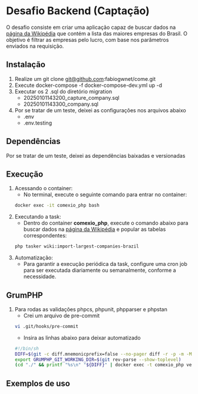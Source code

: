 # Desafio Backend (Captação)

O desafio consiste em criar uma aplicação capaz de buscar dados na [página da Wikipédia](https://pt.wikipedia.org/wiki/Lista_das_maiores_empresas_do_Brasil) que contém a lista das maiores empresas do Brasil. O objetivo é filtrar as empresas pelo lucro, com base nos parâmetros enviados na requisição.

## Instalação
1. Realize um git clone git@github.com:fabiogwnet/come.git
2. Execute docker-compose -f docker-compose-dev.yml up -d
3. Executar os 2 .sql do diretório migration 
    - 20250101143200_capture_company.sql
    - 20250101143300_company.sql
4. Por se tratar de um teste, deixei as configurações nos arquivos abaixo
    - .env
    - .env.testing

## Dependências

Por se tratar de um teste, deixei as dependências baixadas e versionadas

## Execução
1. Acessando o container:
    - No terminal, execute o seguinte comando para entrar no container:
    ```bash
    docker exec -it comexio_php bash
    ```
2. Executando a task:
    - Dentro do container **comexio_php**, execute o comando abaixo para buscar dados na [página da Wikipédia](https://pt.wikipedia.org/wiki/Lista_das_maiores_empresas_do_Brasil) e popular as tabelas correspondentes:
    ```bash
    php tasker wiki:import-largest-companies-brazil
    ```
3. Automatização:
    - Para garantir a execução periódica da task, configure uma cron job para ser executada diariamente ou semanalmente, conforme a necessidade.

## GrumPHP
1. Para rodas as validações phpcs, phpunit, phpparser e phpstan
    - Crei um arquivo de pre-commit
    ```bash
    vi .git/hooks/pre-commit
    ```
    - Insira as linhas abaixo para deixar automatizado
     ```bash
    #!/bin/sh
    DIFF=$(git -c diff.mnemonicprefix=false --no-pager diff -r -p -m -M --full-index --no-color --staged | cat)
    export GRUMPHP_GIT_WORKING_DIR=$(git rev-parse --show-toplevel)
    (cd "./" && printf "%s\n" "${DIFF}" | docker exec -t comexio_php vendor/bin/grumphp git:pre-commit --ansi --skip-success-output)
    ```

## Exemplos de uso